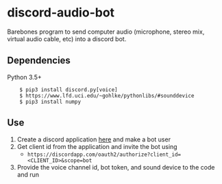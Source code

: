 # discord-audio-bot
Barebones program to send computer audio (microphone, stereo mix, virtual audio cable, etc) into a discord bot.

## Dependencies
Python 3.5+
```
    $ pip3 install discord.py[voice]
    $ https://www.lfd.uci.edu/~gohlke/pythonlibs/#sounddevice
    $ pip3 install numpy
```

## Use
1. Create a discord application [here](https://discordapp.com/developers/applications/me) and make a bot user
3. Get client id from the application and invite the bot using
   - ``https://discordapp.com/oauth2/authorize?client_id=<CLIENT_ID>&scope=bot``
4. Provide the voice channel id, bot token, and sound device to the code and run
